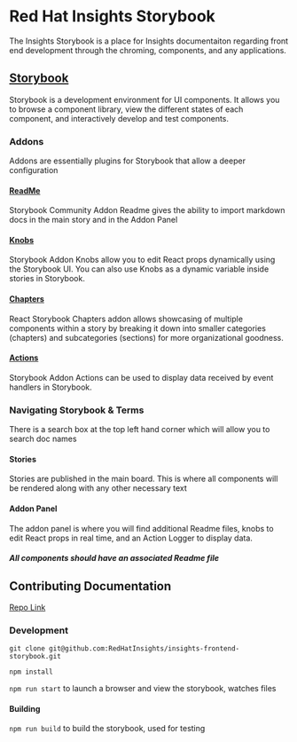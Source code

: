 # Red Hat Insights Storybook

The Insights Storybook is a place for Insights documentaiton regarding front end development through the chroming, components, and any applications.

## [Storybook](https://github.com/storybooks/storybook)

Storybook is a development environment for UI components. It allows you to browse a component library, view the different states of each component, and interactively develop and test components.

### Addons

Addons are essentially plugins for Storybook that allow a deeper configuration

#### [ReadMe](https://github.com/tuchk4/storybook-readme)

Storybook Community Addon Readme gives the ability to import markdown docs in the main story and in the Addon Panel

#### [Knobs](https://github.com/storybooks/storybook/tree/release/3.4/addons/knobs)

Storybook Addon Knobs allow you to edit React props dynamically using the Storybook UI. You can also use Knobs as a dynamic variable inside stories in Storybook.

#### [Chapters](https://github.com/Checkfront/react-storybook-addon-chapters)

React Storybook Chapters addon allows showcasing of multiple components within a story by breaking it down into smaller categories (chapters) and subcategories (sections) for more organizational goodness.

#### [Actions](https://github.com/storybooks/storybook/tree/release/3.4/addons/actions)

Storybook Addon Actions can be used to display data received by event handlers in Storybook.

### Navigating Storybook & Terms

There is a search box at the top left hand corner which will allow you to search doc names

#### Stories

Stories are published in the main board. This is where all components will be rendered along with any other necessary text

#### Addon Panel

The addon panel is where you will find additional Readme files, knobs to edit React props in real time, and an Action Logger to display data.

##### All components should have an associated Readme file

## Contributing Documentation

[Repo Link](https://github.com/RedHatInsights/insights-frontend-storybook)

### Development

`git clone git@github.com:RedHatInsights/insights-frontend-storybook.git`

`npm install`

`npm run start` to launch a browser and view the storybook, watches files

#### Building

`npm run build` to build the storybook, used for testing